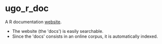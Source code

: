 # ugo_r_doc

A R documentation [website](https://ugoproto.github.io/ugo_r_doc/).

- The website (the 'docs') is easily searchable.
- Since the 'docs' consists in an online corpus, it is automatically indexed.
